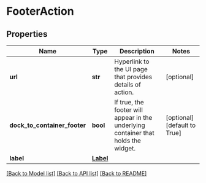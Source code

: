 # FooterAction

## Properties
Name | Type | Description | Notes
------------ | ------------- | ------------- | -------------
**url** | **str** | Hyperlink to the UI page that provides details of action. | [optional] 
**dock_to_container_footer** | **bool** | If true, the footer will appear in the underlying container that holds the widget. | [optional] [default to True]
**label** | [**Label**](Label.md) |  | 

[[Back to Model list]](../README.md#documentation-for-models) [[Back to API list]](../README.md#documentation-for-api-endpoints) [[Back to README]](../README.md)

